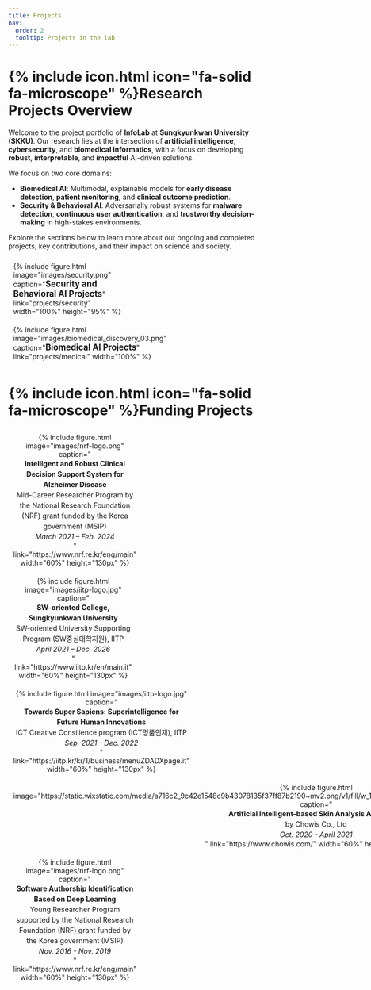 ```yaml
---
title: Projects
nav:
  order: 2
  tooltip: Projects in the lab
---
```


# {% include icon.html icon="fa-solid fa-microscope" %}Research Projects Overview

Welcome to the project portfolio of **InfoLab** at **Sungkyunkwan University (SKKU)**. Our research lies at the intersection of **artificial intelligence**, **cybersecurity**, and **biomedical informatics**, with a focus on developing **robust**, **interpretable**, and **impactful** AI-driven solutions.

We focus on two core domains:

- **Biomedical AI**: Multimodal, explainable models for **early disease detection**, **patient monitoring**, and **clinical outcome prediction**.
- **Security & Behavioral AI**: Adversarially robust systems for **malware detection**, **continuous user authentication**, and **trustworthy decision-making** in high-stakes environments.

Explore the sections below to learn more about our ongoing and completed projects, key contributions, and their impact on science and society.


<div style="display: flex; flex-wrap: wrap; justify-content: space-between;">

  <div style="flex: 0 0 48%; padding: 10px;">
    {% include figure.html
      image="images/security.png"
      caption="<a href='security' style='font-weight: bold; font-size: 1.2em; text-decoration: none;'>Security and Behavioral AI Projects</a>"
      link="projects/security"
      width="100%"
      height="95%"
    %}
  </div>
    
  <div style="flex: 0 0 48%; padding: 10px;">
  {% include figure.html
    image="images/biomedical_discovery_03.png"
    caption="<a href='medical' style='font-weight: bold; font-size: 1.2em; text-decoration: none;'>Biomedical AI Projects</a>"
    link="projects/medical"
    width="100%"
  %}
  </div>

</div>


# {% include icon.html icon="fa-solid fa-microscope" %}Funding Projects

<div style="display: flex; flex-wrap: wrap; justify-content: space-between; align-items: flex-start;">

  <div style="flex: 0 0 48%; padding: 10px; text-align: center;">
    {% include figure.html
      image="images/nrf-logo.png"
      caption="<div style='font-size: 1em; line-height: 1.5;'>
                  <strong>Intelligent and Robust Clinical Decision Support System for Alzheimer Disease</strong><br>
                  Mid-Career Researcher Program by the National Research Foundation (NRF) grant funded by the Korea government (MSIP)<br>
                  <em>March 2021 – Feb. 2024</em>
               </div>"
      link="https://www.nrf.re.kr/eng/main"
      width="60%"
      height="130px"
    %}
  </div>

  <div style="flex: 0 0 48%; padding: 10px; text-align: center;">
    {% include figure.html
      image="images/iitp-logo.jpg"
      caption="<div style='font-size: 1em; line-height: 1.5;'>
                  <strong>SW-oriented College, Sungkyunkwan University</strong><br>
                  SW-oriented University Supporting Program (SW중심대학지원), IITP<br>
                  <em>April 2021 – Dec. 2026</em>
               </div>"
      link="https://www.iitp.kr/en/main.it"
      width="60%"
      height="130px"
    %}
  </div>

  <div style="flex: 0 0 48%; padding: 10px; text-align: center;">
    {% include figure.html
      image="images/iitp-logo.jpg"
      caption="<div style='font-size: 1em; line-height: 1.5;'>
                  <strong>Towards Super Sapiens: Superintelligence for Future Human Innovations</strong><br>
                  ICT Creative Consilience program (ICT명품인재), IITP<br>
                  <em>Sep. 2021 - Dec. 2022</em>
               </div>"
      link="https://iitp.kr/kr/1/business/menuZDADXpage.it"
      width="60%"
      height="130px"
    %}
  </div>

  <div style="flex: 0 0 48%; padding: 10px; text-align: center;">
    {% include figure.html
      image="https://static.wixstatic.com/media/a716c2_9c42e1548c9b43078135f37ff87b2190~mv2.png/v1/fill/w_127,h_31,al_c,q_85,usm_0.66_1.00_0.01,enc_avif,quality_auto/chowislogo.png"
      caption="<div style='font-size: 1em; line-height: 1.5;'>
                  <strong>Artificial Intelligent-based Skin Analysis Algorithms</strong><br>
                  by Chowis Co., Ltd<br>
                  <em>Oct. 2020 - April 2021</em>
               </div>"
      link="https://www.chowis.com/"
      width="60%"
      height="130px"
    %}
  </div>

  <div style="flex: 0 0 48%; padding: 10px; text-align: center;">
    {% include figure.html
      image="images/nrf-logo.png"
      caption="<div style='font-size: 1em; line-height: 1.5;'>
                  <strong>Software Authorship Identification Based on Deep Learning</strong><br>
                  Young Researcher Program supported by the National Research Foundation (NRF) grant funded by the Korea government (MSIP)<br>
                  <em>Nov. 2016 - Nov. 2019</em>
               </div>"
      link="https://www.nrf.re.kr/eng/main"
      width="60%"
      height="130px"
    %}
  </div>

</div>
